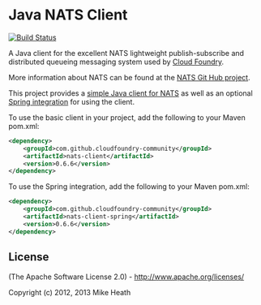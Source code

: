 # Java NATS Client

[![Build Status](https://api.travis-ci.org/cloudfoundry-community/java-nats.png?branch=master)](https://travis-ci.org/cloudfoundry-community/java-nats)

A Java client for the excellent NATS lightweight publish-subscribe and distributed queueing messaging system used by
[Cloud Foundry](http://cloudfoundry.com).

More information about NATS can be found at the [NATS Git Hub project](https://github.com/derekcollison/nats).

This project provides a [simple Java client for NATS](https://github.com/cloudfoundry-community/java-nats/tree/master/client) as well as
an optional [Spring integration](https://github.com/cloudfoundry-community/java-nats/tree/master/client-spring) for using the client.

To use the basic client in your project, add the following to your Maven pom.xml:

```xml
<dependency>
    <groupId>com.github.cloudfoundry-community</groupId>
    <artifactId>nats-client</artifactId>
    <version>0.6.6</version>
</dependency>
```

To use the Spring integration, add the following to your Maven pom.xml:

```xml
<dependency>
    <groupId>com.github.cloudfoundry-community</groupId>
    <artifactId>nats-client-spring</artifactId>
    <version>0.6.6</version>
</dependency>
```

## License

(The Apache Software License 2.0) - http://www.apache.org/licenses/

Copyright (c) 2012, 2013 Mike Heath

